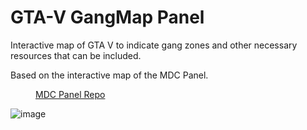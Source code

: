 # GTA-V GangMap Panel
Interactive map of GTA V to indicate gang zones and other necessary resources that can be included.

Based on the interactive map of the MDC Panel. <dd><a href="https://github.com/booskit-codes/MDC-Panel">MDC Panel Repo</a></dd>

![image](https://github.com/AlanPalopoli/GTAV-MapGangs/assets/8279297/6cc584f2-2dac-4efc-a3f8-44f2683c9692)

<!-- #### Features
* Simple and fast form fill-out process for reports, threads, general paperwork.
* Dynamic site elements. (Live clock, Breadcrumb, Day & Night Mode)
* Cookies saving user details upon submission. (Officer Name, Rank, Badge, Call Signs)
* Dynamic input fields, slots, and forms.
* Automatic HTML code or BBCode generation.
* Friendly copy and paste procedure.

## Getting Started
These instructions will explain on how to obtain a working copy of the project up and running onto your local machine.

See the <b>Deployment</b> section for further instructions on how to setup the project after going through the <b>Prerequisites & Requirements</b> section.

#
### Prerequisites & Requirements
Web-development platforms (such as <b>WAMP</b>, <b>XAMP</b>) which include the following software is required in order to run the project on a local machine.
<pre>Apache2
PHP 7+</pre>

#
### Deployment
The following steps will, in brief, explain how to setup your project up and running onto your local machine for development and testing purposes.
<dl><dd>
	
#### 1. Local Respository

<dl>
  <dd>Download the project repository to your local machine under any development path. e.g. <i>X:/Your/Path/To/MDC</i></dd>
</dl>

#### 2. Virtual Hosts

<dl>
  <dd>Using your web-development platform of choice, create a new <b>VirtualHost</b>. This is usually the <code>httpd-vhosts.conf</code> file, however, filenames may vary on development platform basis and therefore you should research on how to accesss such a file if not knowledgable in this area.</dd>
<dd>
	
```
<VirtualHost *:80>
	ServerName MDC
	DocumentRoot "X:/Your/Path/To/MDC"
	<Directory  "X:/Your/Path/To/MDC/">
		Options +Indexes +Includes +FollowSymLinks +MultiViews
		AllowOverride All
		Require local
	</Directory>
</VirtualHost>
```
	
</dd>
</dl>

#### 3. Local Machine Hosts File

<dl>
	<dd>Access your machine's hosts file to override the <b>Domain Name System</b> (<b>DNS</b>) for a local machine domain to gain easier access to the website.</dd>

<dd>

##### Windows

* Open Command Prompt with Administrator Privileges
* Enter the following: <code>notepad C:\Windows\System32\drivers\etc\hosts</code>
</dd>

<dd>

##### Linux

* Open Terminal
* Enter the following: <code>sudo nano /etc/hosts</code>
</dd>

<dd>Add the following line at the bottom of the hosts file: <code>127.0.0.1 panel.local</code>
Save the hosts file.</dd>
</dl>

#### 4. Create a visitors database

<dl>
<dd>Locate the `db` folder within your MDC Panel repository and create an empty json file with the name `visitors.json`.</dd>
<dd>This is important as otherwise the website will not load properly!</dd>
</dl>

#### 5. Local Website Access

<dl>
<dd>Turn on your web-development platform and access the local website for development/testing purposes.</dd>
<dd><a href="http://panel.local">http://panel.local</a></dd>
</dl>
</dd>
</dl>

#

## Built With

* [Bootstrap](https://getbootstrap.com/) - Web Framework
* [FontAwesome](https://fontawesome.com/) - Font Icon Toolkit
* [Leaflet](https://leafletjs.com/) - Web Mapping Application

## Contributing

Please read [CONTRIBUTING.md](CONTRIBUTING.md) for details on our code of conduct, and the process for submitting pull requests to us.

## Contributors

* **CXDezign** - *Creator & Founder* - [CXDezign](https://github.com/CXDezign)
* **Biscuit** - *Developer & Project Manager* - [Biscuit](https://github.com/biscuitgtaw)
* **aeromantis** - *Developer* - [aeromantis](https://github.com/aeromantis)
* **Skent** - *Initial Arrest Report, Patrol Log, and Impound Report Generators* - [Skenticus](https://github.com/Skenticus)
* **Cascade** - *Base Leaflet code* - [Cascadee88](https://github.com/Cascadee88)
* **Spartan** - *Constant suggestions and interest in the project*.
* **Wedged** - *Constant suggestions and interest in the project*.
* **Brett** - *Original Penal Code creator and maintainer*.

## Donations

I am not accepting donations for this project, you can help by contributing to the project or by donating to either the original creator [CXDezign](https://github.com/CXDezign) and/or by donating to GTA:W.
 -->
